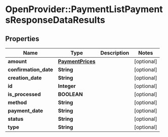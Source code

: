 # OpenProvider::PaymentListPaymentsResponseDataResults

## Properties
Name | Type | Description | Notes
------------ | ------------- | ------------- | -------------
**amount** | [**PaymentPrices**](PaymentPrices.md) |  | [optional] 
**confirmation_date** | **String** |  | [optional] 
**creation_date** | **String** |  | [optional] 
**id** | **Integer** |  | [optional] 
**is_processed** | **BOOLEAN** |  | [optional] 
**method** | **String** |  | [optional] 
**payment_date** | **String** |  | [optional] 
**status** | **String** |  | [optional] 
**type** | **String** |  | [optional] 


